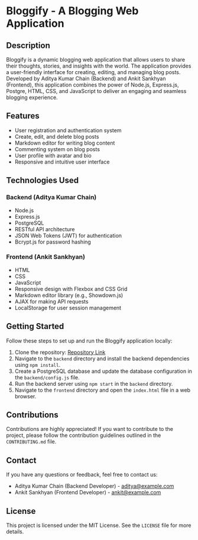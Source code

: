 # Bloggify - A Blogging Web Application

## Description

Bloggify is a dynamic blogging web application that allows users to share their thoughts, stories, and insights with the world. The application provides a user-friendly interface for creating, editing, and managing blog posts. Developed by Aditya Kumar Chain (Backend) and Ankit Sankhyan (Frontend), this application combines the power of Node.js, Express.js, Postgre, HTML, CSS, and JavaScript to deliver an engaging and seamless blogging experience.

## Features

- User registration and authentication system
- Create, edit, and delete blog posts
- Markdown editor for writing blog content
- Commenting system on blog posts
- User profile with avatar and bio
- Responsive and intuitive user interface

## Technologies Used

### Backend (Aditya Kumar Chain)

- Node.js
- Express.js
- PostgreSQL
- RESTful API architecture
- JSON Web Tokens (JWT) for authentication
- Bcrypt.js for password hashing

### Frontend (Ankit Sankhyan)

- HTML
- CSS
- JavaScript
- Responsive design with Flexbox and CSS Grid
- Markdown editor library (e.g., Showdown.js)
- AJAX for making API requests
- LocalStorage for user session management

## Getting Started

Follow these steps to set up and run the Bloggify application locally:

1. Clone the repository: [Repository Link](https://github.com/yourusername/bloggify-repo)
2. Navigate to the `backend` directory and install the backend dependencies using `npm install`.
3. Create a PostgreSQL database and update the database configuration in the `backend/config.js` file.
4. Run the backend server using `npm start` in the `backend` directory.
5. Navigate to the `frontend` directory and open the `index.html` file in a web browser.

## Contributions

Contributions are highly appreciated! If you want to contribute to the project, please follow the contribution guidelines outlined in the `CONTRIBUTING.md` file.

## Contact

If you have any questions or feedback, feel free to contact us:

- Aditya Kumar Chain (Backend Developer) - aditya@example.com
- Ankit Sankhyan (Frontend Developer) - ankit@example.com

## License

This project is licensed under the MIT License. See the `LICENSE` file for more details.
